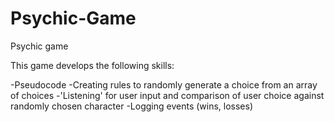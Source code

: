 # Psychic-Game
Psychic game

This game develops the following skills:

-Pseudocode
-Creating rules to randomly generate a choice from an array of choices
-'Listening' for user input and comparison of user choice against randomly chosen character
-Logging events (wins, losses)

